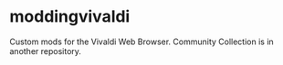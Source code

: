 # moddingvivaldi
Custom mods for the Vivaldi Web Browser. Community Collection is in another repository.
